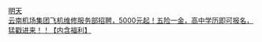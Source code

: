   
[明天](http://www.dianyue.me/archives/792/76g3jg3y1u9xgrf2/)  
[云南机场集团飞机维修服务部招聘，5000元起！五险一金，高中学历即可报名，猛戳进来！！【内含福利】](http://www.dianyue.me/archives/004/yrkkvczp37awsl6k/)